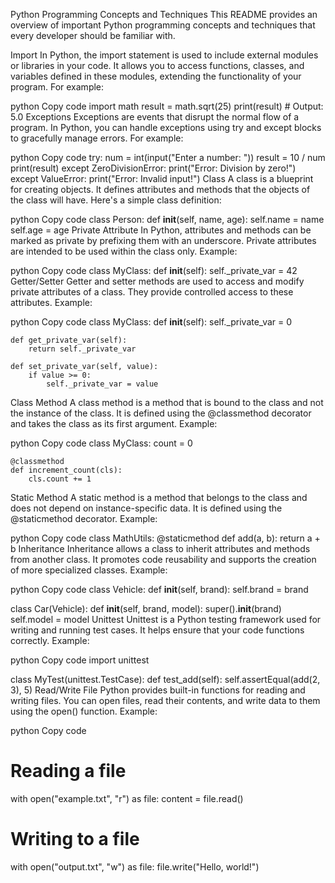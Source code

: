 Python Programming Concepts and Techniques
This README provides an overview of important Python programming concepts and techniques that every developer should be familiar with.

Import
In Python, the import statement is used to include external modules or libraries in your code. It allows you to access functions, classes, and variables defined in these modules, extending the functionality of your program. For example:

python
Copy code
import math
result = math.sqrt(25)
print(result)  # Output: 5.0
Exceptions
Exceptions are events that disrupt the normal flow of a program. In Python, you can handle exceptions using try and except blocks to gracefully manage errors. For example:

python
Copy code
try:
    num = int(input("Enter a number: "))
    result = 10 / num
    print(result)
except ZeroDivisionError:
    print("Error: Division by zero!")
except ValueError:
    print("Error: Invalid input!")
Class
A class is a blueprint for creating objects. It defines attributes and methods that the objects of the class will have. Here's a simple class definition:

python
Copy code
class Person:
    def __init__(self, name, age):
        self.name = name
        self.age = age
Private Attribute
In Python, attributes and methods can be marked as private by prefixing them with an underscore. Private attributes are intended to be used within the class only. Example:

python
Copy code
class MyClass:
    def __init__(self):
        self._private_var = 42
Getter/Setter
Getter and setter methods are used to access and modify private attributes of a class. They provide controlled access to these attributes. Example:

python
Copy code
class MyClass:
    def __init__(self):
        self._private_var = 0

    def get_private_var(self):
        return self._private_var

    def set_private_var(self, value):
        if value >= 0:
            self._private_var = value
Class Method
A class method is a method that is bound to the class and not the instance of the class. It is defined using the @classmethod decorator and takes the class as its first argument. Example:

python
Copy code
class MyClass:
    count = 0

    @classmethod
    def increment_count(cls):
        cls.count += 1
Static Method
A static method is a method that belongs to the class and does not depend on instance-specific data. It is defined using the @staticmethod decorator. Example:

python
Copy code
class MathUtils:
    @staticmethod
    def add(a, b):
        return a + b
Inheritance
Inheritance allows a class to inherit attributes and methods from another class. It promotes code reusability and supports the creation of more specialized classes. Example:

python
Copy code
class Vehicle:
    def __init__(self, brand):
        self.brand = brand

class Car(Vehicle):
    def __init__(self, brand, model):
        super().__init__(brand)
        self.model = model
Unittest
Unittest is a Python testing framework used for writing and running test cases. It helps ensure that your code functions correctly. Example:

python
Copy code
import unittest

class MyTest(unittest.TestCase):
    def test_add(self):
        self.assertEqual(add(2, 3), 5)
Read/Write File
Python provides built-in functions for reading and writing files. You can open files, read their contents, and write data to them using the open() function. Example:

python
Copy code
# Reading a file
with open("example.txt", "r") as file:
    content = file.read()

# Writing to a file
with open("output.txt", "w") as file:
    file.write("Hello, world!")
